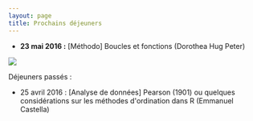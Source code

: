 ```yaml
---
layout: page
title: Prochains déjeuners
---
```



* **23 mai 2016 :** [Méthodo] Boucles et fonctions (Dorothea Hug Peter)

![](http://www.phdcomics.com/comics/archive/phd112107s.gif)

Déjeuners passés :

* 25 avril 2016 : [Analyse de données] Pearson (1901) ou quelques considérations sur les méthodes d'ordination dans R (Emmanuel Castella)
